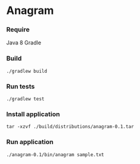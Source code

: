 # Anagram

### Require
Java 8
Gradle

### Build
```
./gradlew build
```

### Run tests
```
./gradlew test
```

### Install application
```
tar -xzvf ./build/distributions/anagram-0.1.tar
```

### Run application
```
./anagram-0.1/bin/anagram sample.txt
```
